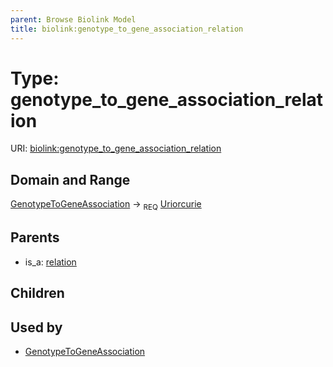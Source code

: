 ```yaml
---
parent: Browse Biolink Model
title: biolink:genotype_to_gene_association_relation
---
```


# Type: genotype_to_gene_association_relation




URI: [biolink:genotype_to_gene_association_relation](https://w3id.org/biolink/vocab/genotype_to_gene_association_relation)

## Domain and Range

[GenotypeToGeneAssociation](GenotypeToGeneAssociation.md) ->  <sub>REQ</sub> [Uriorcurie](types/Uriorcurie.md)

## Parents

 *  is_a: [relation](relation.md)

## Children


## Used by

 * [GenotypeToGeneAssociation](GenotypeToGeneAssociation.md)

